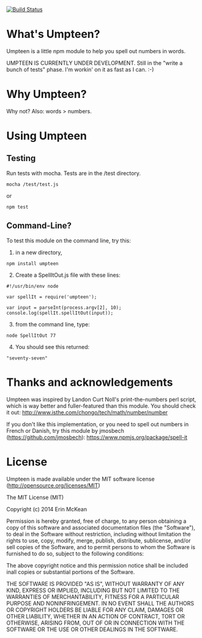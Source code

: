 [![Build Status](https://travis-ci.org/emckean/umpteen.png?branch=master)](https://travis-ci.org/emckean/umpteen)

What's Umpteen?
===================

Umpteen is a little npm module to help you spell out numbers in words.

UMPTEEN IS CURRENTLY UNDER DEVELOPMENT. Still in the "write a bunch of tests" phase. I'm workin' on it as fast as I can. :-) 

Why Umpteen?
===================
Why not?
Also: words > numbers.

Using Umpteen
===================
Testing
-------
Run tests with mocha. Tests are in the /test directory. 
```
mocha /test/test.js
```
or
```
npm test
```
Command-Line?
-------------
To test this module on the command line, try this: 
1. in a new directory, 
```
npm install umpteen 
```
2. Create a SpellItOut.js file with these lines: 
```
#!/usr/bin/env node

var spellIt = require('umpteen');

var input = parseInt(process.argv[2], 10);
console.log(spellIt.spellItOut(input));
```
3. from the command line, type: 
```
node SpellItOut 77
```
4. You should see this returned:
```
"seventy-seven"
```

Thanks and acknowledgements
===========================
Umpteen was inspired by Landon Curt Noll's print-the-numbers perl script, which is way better and fuller-featured than this module. You should check it out: http://www.isthe.com/chongo/tech/math/number/number

If you don't like this implementation, or you need to spell out numbers in French or Danish, try this module by jmosbech (https://github.com/jmosbech): https://www.npmjs.org/package/spell-it

License
========
Umpteen is made available under the MIT software license (http://opensource.org/licenses/MIT)

The MIT License (MIT)

Copyright (c) 2014 Erin McKean

Permission is hereby granted, free of charge, to any person obtaining a copy of this software and associated documentation files (the "Software"), to deal in the Software without restriction, including without limitation the rights to use, copy, modify, merge, publish, distribute, sublicense, and/or sell
copies of the Software, and to permit persons to whom the Software is furnished to do so, subject to the following conditions:

The above copyright notice and this permission notice shall be included inall copies or substantial portions of the Software.

THE SOFTWARE IS PROVIDED "AS IS", WITHOUT WARRANTY OF ANY KIND, EXPRESS OR IMPLIED, INCLUDING BUT NOT LIMITED TO THE WARRANTIES OF MERCHANTABILITY,
FITNESS FOR A PARTICULAR PURPOSE AND NONINFRINGEMENT. IN NO EVENT SHALL THE AUTHORS OR COPYRIGHT HOLDERS BE LIABLE FOR ANY CLAIM, DAMAGES OR OTHER LIABILITY, WHETHER IN AN ACTION OF CONTRACT, TORT OR OTHERWISE, ARISING FROM, OUT OF OR IN CONNECTION WITH THE SOFTWARE OR THE USE OR OTHER DEALINGS IN
THE SOFTWARE.